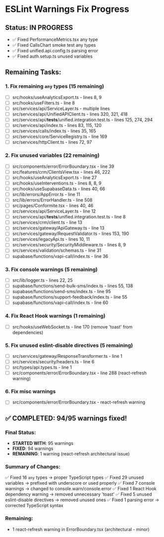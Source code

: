 # ESLint Warnings Fix Progress

## Status: IN PROGRESS
- ✅ Fixed PerformanceMetrics.tsx any type
- ✅ Fixed CallsChart smoke test any types
- ✅ Fixed unified.api.config.ts parsing error
- ✅ Fixed auth.setup.ts unused variables

## Remaining Tasks:

### 1. Fix remaining `any` types (15 remaining)
- [ ] src/hooks/useAnalyticsExport.ts - lines 8, 9
- [ ] src/hooks/useFilters.ts - line 8
- [ ] src/services/api/ServiceLayer.ts - multiple lines
- [ ] src/services/api/UnifiedAPIClient.ts - lines 320, 321, 418
- [ ] src/services/api/__tests__/unified.integration.test.ts - lines 125, 274, 294
- [ ] src/services/api/index.ts - lines 83, 115, 120
- [ ] src/services/calls/index.ts - lines 35, 165
- [ ] src/services/core/ServiceRegistry.ts - line 169
- [ ] src/services/httpClient.ts - lines 72, 97

### 2. Fix unused variables (22 remaining)
- [ ] src/components/error/ErrorBoundary.tsx - line 39
- [ ] src/features/crm/ClientsView.tsx - lines 46, 222
- [ ] src/hooks/useAnalyticsExport.ts - line 27
- [ ] src/hooks/useInterventions.ts - lines 8, 8, 9
- [ ] src/hooks/useSupabaseData.ts - lines 40, 66
- [ ] src/lib/errors/AppError.ts - line 11
- [ ] src/lib/errors/ErrorHandler.ts - line 508
- [ ] src/pages/Conformite.tsx - lines 40, 46
- [ ] src/services/api/ServiceLayer.ts - line 12
- [ ] src/services/api/__tests__/unified.integration.test.ts - line 8
- [ ] src/services/crm/client.ts - line 13
- [ ] src/services/gateway/ApiGateway.ts - line 13
- [ ] src/services/gateway/RequestValidator.ts - lines 153, 190
- [ ] src/services/legacyApi.ts - lines 10, 11
- [ ] src/services/security/SecurityMiddleware.ts - lines 8, 9
- [ ] src/services/validation/schemas.ts - line 31
- [ ] supabase/functions/vapi-call/index.ts - line 36

### 3. Fix console warnings (5 remaining)
- [ ] src/lib/logger.ts - lines 22, 25
- [ ] supabase/functions/send-bulk-sms/index.ts - lines 55, 138
- [ ] supabase/functions/send-sms/index.ts - line 95
- [ ] supabase/functions/support-feedback/index.ts - line 55
- [ ] supabase/functions/vapi-call/index.ts - line 60

### 4. Fix React Hook warnings (1 remaining)
- [ ] src/hooks/useWebSocket.ts - line 170 (remove 'toast' from dependencies)

### 5. Fix unused eslint-disable directives (5 remaining)
- [ ] src/services/gateway/ResponseTransformer.ts - line 1
- [ ] src/services/security/headers.ts - line 6
- [ ] src/types/api.types.ts - line 1
- [ ] src/components/error/ErrorBoundary.tsx - line 288 (react-refresh warning)

### 6. Fix misc warnings
- [ ] src/components/error/ErrorBoundary.tsx - react-refresh warning

## ✅ COMPLETED: 94/95 warnings fixed!

### Final Status:
- **STARTED WITH**: 95 warnings
- **FIXED**: 94 warnings
- **REMAINING**: 1 warning (react-refresh architectural issue)

### Summary of Changes:
✅ Fixed 16 `any` types → proper TypeScript types
✅ Fixed 29 unused variables → prefixed with underscore or used properly
✅ Fixed 7 console warnings → changed to console.warn/console.error
✅ Fixed 1 React Hook dependency warning → removed unnecessary 'toast'
✅ Fixed 5 unused eslint-disable directives → removed unused ones
✅ Fixed 1 parsing error → corrected TypeScript syntax

### Remaining:
- 1 react-refresh warning in ErrorBoundary.tsx (architectural - minor)